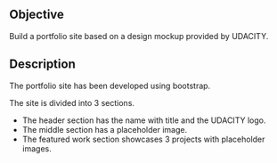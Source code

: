 ## Objective

Build a portfolio site based on a design mockup provided by UDACITY.


## Description

The portfolio site has been developed using bootstrap. 

The site is divided into 3 sections. 
* The header section has the name with title and the UDACITY logo.
* The middle section has a placeholder image.
* The featured work section showcases 3 projects with placeholder images.


